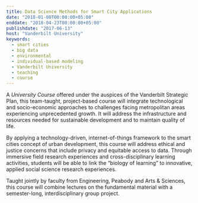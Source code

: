 ```yaml
---
title: Data Science Methods for Smart City Applications
date: "2018-01-08T00:00:00+05:00"
enddate: "2018-04-23T00:00:00+05:00"
publishdate: "2017-06-13"
host: "Vanderbilt University"
keywords:
  - smart cities
  - big data
  - environmental
  - individual-based modeling
  - Vanderbilt University
  - teaching
  - course
---
```

A _University Course_ offered under the auspices of the Vanderbilt Strategic Plan, this team-taught, project-based course will integrate technological and socio-economic approaches to challenges facing metropolitan areas experiencing unprecedented growth. It will address the infrastructure and resources needed for sustainable development and to maintain quality of life.

<!--more-->

By applying a technology-driven, internet-of-things framework to the smart cities concept of urban development, this course will address ethical and justice concerns that include privacy and equitable access to data. Through immersive field research experiences and cross-disciplinary learning activities, students will be able to link the “biology of learning” to innovative, applied social science research experiences.

Taught jointly by faculty from Engineering, Peabody and Arts & Sciences, this course will combine lectures on the fundamental material with a semester-long, interdisciplinary group project.
